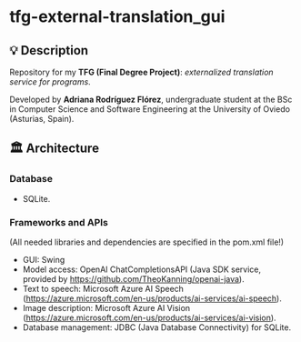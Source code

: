 # tfg-external-translation_gui

## 💡 Description
Repository for my **TFG (Final Degree Project)**: _externalized translation service for programs_.

Developed by **Adriana Rodríguez Flórez**, undergraduate student at the BSc in Computer Science
and Software Engineering at the University of Oviedo (Asturias, Spain).


## 🏛️ Architecture

### Database
* SQLite.

### Frameworks and APIs
(All needed libraries and dependencies are specified in the pom.xml file!)

* GUI: Swing
* Model access: OpenAI ChatCompletionsAPI (Java SDK service, provided by https://github.com/TheoKanning/openai-java).
* Text to speech: Microsoft Azure AI Speech (https://azure.microsoft.com/en-us/products/ai-services/ai-speech).
* Image description: Microsoft Azure AI Vision (https://azure.microsoft.com/en-us/products/ai-services/ai-vision).
* Database management: JDBC (Java Database Connectivity) for SQLite.